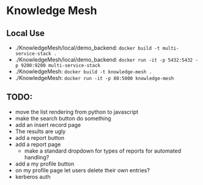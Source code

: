 # Knowledge Mesh


## Local Use
- ./KnowledgeMesh/local/demo_backend: `docker build -t multi-service-stack .`
- ./KnowledgeMesh/local/demo_backend: `docker run -it -p 5432:5432 -p 9200:9200 multi-service-stack`
- ./KnowledgeMesh: `docker build -t knowledge-mesh .`
- ./KnowledgeMesh: `docker run -it -p 80:5000 knowledge-mesh`

## TODO:
- move the list rendering from python to javascript
- make the search button do something
- add an insert record page
- The results are ugly
- add a report button
- add a report page
  - make a standard dropdown for types of reports for automated handling?
- add a my profile button
- on my profile page let users delete their own entries?
- kerberos auth

